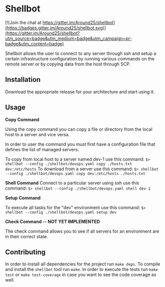 Shellbot
========

[![Join the chat at https://gitter.im/Around25/shellbot](https://badges.gitter.im/Around25/shellbot.svg)](https://gitter.im/Around25/shellbot?utm_source=badge&utm_medium=badge&utm_campaign=pr-badge&utm_content=badge)

Shellbot allows the user to connect to any server through ssh and setup a certain infrastructure configuration
by running various commands on the remote server or by copying data from the host through SCP.


Installation
------------

Download the appropriate release for your architecture and start using it.

Usage
-----

__Copy Command__

Using the copy command you can copy a file or directory from the local host to a server and vice versa.

In order to user the command you must first have a configuration file that defines the list of managed servers.

To copy from local host to a server named dev-1 use this command: `$> shellbot --config ./shellbot/devops.yaml copy ./hosts.txt dev:/etc/hosts`
To download from a server use this command: `$> shellbot --config ./shellbot/devops.yaml copy dev:/etc/hosts ./hosts.txt`

__Shell Command__
Connect to a particular server using ssh use this command: `$> shellbot --config ./shellbot/devops.yaml shell dev-1`

__Setup Command__

To execute all tasks for the "dev" environment use this command: `$> shellbot --config ./shellbot/devops.yaml setup dev`

__Check Command -- NOT YET IMPLEMENTED__

The check command allows you to see if all servers for an environment are in their correct state.

Contributing
------------

In order to install all dependencies for the project run `make deps`.
To compile and install the `shellbot` tool run `make`.
In order to execute the tests run `make test` or `make test-coverage` in case you want to see the code coverage as well.  